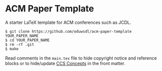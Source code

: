 # ACM Paper Template

A starter LaTeX template for ACM conferences such as JCDL.

```
$ git clone https://github.com/oduwsdl/acm-paper-template YOUR_PAPER_NAME
$ cd YOUR_PAPER_NAME
$ rm -rf .git
$ make
```

Read comments in the `main.tex` file to hide copyright notice and reference blocks or to hide/update [CCS Concepts](https://dl.acm.org/ccs/ccs.cfm) in the front matter.
